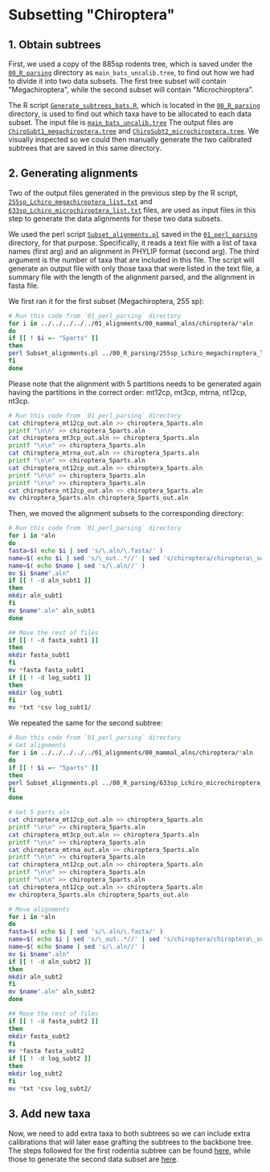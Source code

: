# Subsetting "Chiroptera"

## 1. Obtain subtrees
First, we used a copy of the 885sp rodents tree, which is saved under the 
[`00_R_parsing`](https://github.com/sabifo4/mammals_dating/tree/main/02_SeqBayes_S2/00_Data_filtering/00_data_curation/chiroptera/filter_aln/extra_filtering/00_R_parsing)
directory as `main_bats_uncalib.tree`, to find out how we had to divide it into two data subsets.
The first tree subset will contain "Megachiroptera", while the second subset 
will contain "Microchiroptera". 

The R script 
[`Generate_subtrees_bats.R`](https://github.com/sabifo4/mammals_dating/tree/main/02_SeqBayes_S2/00_Data_filtering/00_data_curation/chiroptera/filter_aln/extra_filtering/00_R_parsing/Generate_subtrees_bats.R), 
which is located in the
[`00_R_parsing`](https://github.com/sabifo4/mammals_dating/tree/main/02_SeqBayes_S2/00_Data_filtering/00_data_curation/chiroptera/filter_aln/extra_filtering/00_R_parsing)
directory, is used to find out which taxa have to be allocated to each data subset.
The input file is
[`main_bats_uncalib.tree`](https://github.com/sabifo4/mammals_dating/tree/main/02_SeqBayes_S2/00_Data_filtering/00_data_curation/chiroptera/filter_aln/extra_filtering/00_R_parsing/main_bats_uncalib.tree)
The output files are
[`ChiroSubt1_megachiroptera.tree`](https://github.com/sabifo4/mammals_dating/tree/main/02_SeqBayes_S2/00_Data_filtering/00_data_curation/chiroptera/filter_aln/extra_filtering/00_R_parsing/ChiroSubt1_megachiroptera.tree)
and
[`ChiroSubt2_microchiroptera.tree`](https://github.com/sabifo4/mammals_dating/tree/main/02_SeqBayes_S2/00_Data_filtering/00_data_curation/chiroptera/filter_aln/extra_filtering/00_R_parsing/ChiroSubt2_microchiroptera.tree).
We visually inspected 
so we could then manually generate the two calibrated subtrees that are saved in this same directory.

## 2. Generating alignments 
Two of the output files generated in the previous step by the R script, 
[`255sp_Lchiro_megachiroptera_list.txt`](https://github.com/sabifo4/mammals_dating/tree/main/02_SeqBayes_S2/00_Data_filtering/00_data_curation/chiroptera/filter_aln/extra_filtering/00_R_parsing/255sp_Lchiro_megachiroptera_list.txt)
and
[`633sp_Lchiro_microchiroptera_list.txt`](https://github.com/sabifo4/mammals_dating/blob/main/02_SeqBayes_S2/00_Data_filtering/00_data_curation/chiroptera/filter_aln/extra_filtering/00_R_parsing/633sp_Lchiro_microchiroptera_list.txt)
files, are used as input files in this step to generate the data alignments for these two 
data subsets.

We used the perl script
[`Subset_alignments.pl`](https://github.com/sabifo4/mammals_dating/tree/main/02_SeqBayes_S2/00_Data_filtering/00_data_curation/chiroptera/filter_aln/extra_filtering/01_perl_parsing/Subset_alignments.pl)
saved in the
[`01_perl_parsing`](https://github.com/sabifo4/mammals_dating/tree/main/02_SeqBayes_S2/00_Data_filtering/00_data_curation/chiroptera/filter_aln/extra_filtering/01_perl_parsing)
directory, for that purpose. Specifically, it reads a text file with a list of taxa names (first arg) and 
an alignment in PHYLIP format (second arg). The third argument is the number of taxa that 
are included in this file. 
The script will generate an output file with only those 
taxa that were listed in the text file, a summary file with the length of the 
alignment parsed, and the alignment in fasta file.

We first ran it for the first subset (Megachiroptera, 255 sp):

```sh
# Run this code from `01_perl_parsing` directory
for i in ../../../../../01_alignments/00_mammal_alns/chiroptera/*aln
do
if [[ ! $i =~ "5parts" ]]
then
perl Subset_alignments.pl ../00_R_parsing/255sp_Lchiro_megachiroptera_list.txt $i 255
fi
done
```

Please note that the alignment with 5 partitions needs to be generated again having 
the partitions in the correct order: mt12cp, mt3cp, mtrna, nt12cp, nt3cp.

```sh
# Run this code from `01_perl_parsing` directory
cat chiroptera_mt12cp_out.aln >> chiroptera_5parts.aln 
printf "\n\n" >> chiroptera_5parts.aln 
cat chiroptera_mt3cp_out.aln >> chiroptera_5parts.aln 
printf "\n\n" >> chiroptera_5parts.aln 
cat chiroptera_mtrna_out.aln >> chiroptera_5parts.aln 
printf "\n\n" >> chiroptera_5parts.aln 
cat chiroptera_nt12cp_out.aln >> chiroptera_5parts.aln 
printf "\n\n" >> chiroptera_5parts.aln 
printf "\n\n" >> chiroptera_5parts.aln 
cat chiroptera_nt12cp_out.aln >> chiroptera_5parts.aln
mv chiroptera_5parts.aln chiroptera_5parts_out.aln
```

Then, we moved the alignment subsets to the corresponding directory:

```sh
# Run this code from `01_perl_parsing` directory
for i in *aln
do
fasta=$( echo $i | sed 's/\.aln/\.fasta/' )
name=$( echo $i | sed 's/\_out..*//' | sed 's/chiroptera/chiroptera\_subt1/' )
name=$( echo $name | sed 's/\.aln//' )
mv $i $name".aln"
if [[ ! -d aln_subt1 ]]
then
mkdir aln_subt1
fi
mv $name".aln" aln_subt1
done 

## Move the rest of files 
if [[ ! -d fasta_subt1 ]] 
then 
mkdir fasta_subt1 
fi
mv *fasta fasta_subt1
if [[ ! -d log_subt1 ]] 
then 
mkdir log_subt1 
fi
mv *txt *csv log_subt1/
```

We repeated the same for the second subtree:

```sh
# Run this code from `01_perl_parsing` directory
# Get alignments 
for i in ../../../../../01_alignments/00_mammal_alns/chiroptera/*aln
do
if [[ ! $i =~ "5parts" ]]
then
perl Subset_alignments.pl ../00_R_parsing/633sp_Lchiro_microchiroptera_list.txt $i 633
fi
done

# Get 5 parts aln
cat chiroptera_mt12cp_out.aln >> chiroptera_5parts.aln 
printf "\n\n" >> chiroptera_5parts.aln 
cat chiroptera_mt3cp_out.aln >> chiroptera_5parts.aln 
printf "\n\n" >> chiroptera_5parts.aln 
cat chiroptera_mtrna_out.aln >> chiroptera_5parts.aln 
printf "\n\n" >> chiroptera_5parts.aln 
cat chiroptera_nt12cp_out.aln >> chiroptera_5parts.aln 
printf "\n\n" >> chiroptera_5parts.aln 
printf "\n\n" >> chiroptera_5parts.aln 
cat chiroptera_nt12cp_out.aln >> chiroptera_5parts.aln
mv chiroptera_5parts.aln chiroptera_5parts_out.aln

# Move alignments
for i in *aln
do
fasta=$( echo $i | sed 's/\.aln/\.fasta/' )
name=$( echo $i | sed 's/\_out..*//' | sed 's/chiroptera/chiroptera\_subt2/' )
name=$( echo $name | sed 's/\.aln//' )
mv $i $name".aln"
if [[ ! -d aln_subt2 ]]
then
mkdir aln_subt2
fi
mv $name".aln" aln_subt2
done

## Move the rest of files 
if [[ ! -d fasta_subt2 ]] 
then 
mkdir fasta_subt2 
fi
mv *fasta fasta_subt2
if [[ ! -d log_subt2 ]] 
then 
mkdir log_subt2 
fi
mv *txt *csv log_subt2/
```

## 3. Add new taxa
Now, we need to add extra taxa to both subtrees so we can include extra calibrations that will later 
ease grafting the subtrees to the backbone tree. The steps followed for the first rodentia subtree 
can be found 
[here](https://github.com/sabifo4/mammals_dating/tree/main/02_SeqBayes_S2/00_Data_filtering/00_data_curation/chiroptera/filter_aln/extra_filtering/02_MAFFT_subt1),
while those to generate the second data subset are 
[here](https://github.com/sabifo4/mammals_dating/tree/main/02_SeqBayes_S2/00_Data_filtering/00_data_curation/chiroptera/filter_aln/extra_filtering/02_MAFFT_subt2).
